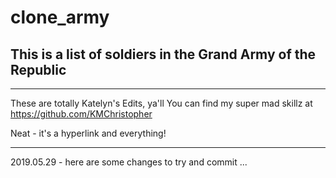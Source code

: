 # clone_army

This is a list of soldiers in the Grand Army of the Republic
--
***
These are totally Katelyn's Edits, ya'll 
You can find my super mad skillz at https://github.com/KMChristopher 

Neat - it's a hyperlink and everything! 
***
2019.05.29 - here are some changes to try and commit ... 

